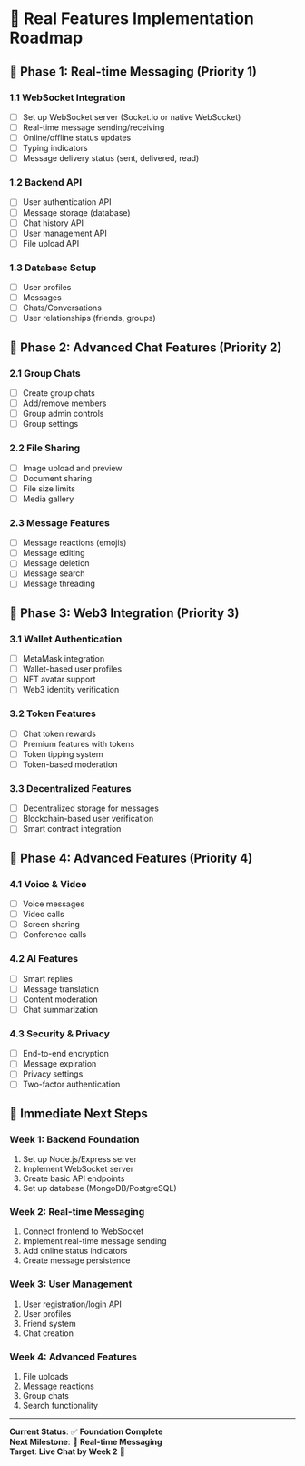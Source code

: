 # 🚀 Real Features Implementation Roadmap

## 🎯 **Phase 1: Real-time Messaging (Priority 1)**

### **1.1 WebSocket Integration**
- [ ] Set up WebSocket server (Socket.io or native WebSocket)
- [ ] Real-time message sending/receiving
- [ ] Online/offline status updates
- [ ] Typing indicators
- [ ] Message delivery status (sent, delivered, read)

### **1.2 Backend API**
- [ ] User authentication API
- [ ] Message storage (database)
- [ ] Chat history API
- [ ] User management API
- [ ] File upload API

### **1.3 Database Setup**
- [ ] User profiles
- [ ] Messages
- [ ] Chats/Conversations
- [ ] User relationships (friends, groups)

## 🎯 **Phase 2: Advanced Chat Features (Priority 2)**

### **2.1 Group Chats**
- [ ] Create group chats
- [ ] Add/remove members
- [ ] Group admin controls
- [ ] Group settings

### **2.2 File Sharing**
- [ ] Image upload and preview
- [ ] Document sharing
- [ ] File size limits
- [ ] Media gallery

### **2.3 Message Features**
- [ ] Message reactions (emojis)
- [ ] Message editing
- [ ] Message deletion
- [ ] Message search
- [ ] Message threading

## 🎯 **Phase 3: Web3 Integration (Priority 3)**

### **3.1 Wallet Authentication**
- [ ] MetaMask integration
- [ ] Wallet-based user profiles
- [ ] NFT avatar support
- [ ] Web3 identity verification

### **3.2 Token Features**
- [ ] Chat token rewards
- [ ] Premium features with tokens
- [ ] Token tipping system
- [ ] Token-based moderation

### **3.3 Decentralized Features**
- [ ] Decentralized storage for messages
- [ ] Blockchain-based user verification
- [ ] Smart contract integration

## 🎯 **Phase 4: Advanced Features (Priority 4)**

### **4.1 Voice & Video**
- [ ] Voice messages
- [ ] Video calls
- [ ] Screen sharing
- [ ] Conference calls

### **4.2 AI Features**
- [ ] Smart replies
- [ ] Message translation
- [ ] Content moderation
- [ ] Chat summarization

### **4.3 Security & Privacy**
- [ ] End-to-end encryption
- [ ] Message expiration
- [ ] Privacy settings
- [ ] Two-factor authentication

## 🚀 **Immediate Next Steps**

### **Week 1: Backend Foundation**
1. Set up Node.js/Express server
2. Implement WebSocket server
3. Create basic API endpoints
4. Set up database (MongoDB/PostgreSQL)

### **Week 2: Real-time Messaging**
1. Connect frontend to WebSocket
2. Implement real-time message sending
3. Add online status indicators
4. Create message persistence

### **Week 3: User Management**
1. User registration/login API
2. User profiles
3. Friend system
4. Chat creation

### **Week 4: Advanced Features**
1. File uploads
2. Message reactions
3. Group chats
4. Search functionality

---

**Current Status**: ✅ **Foundation Complete**  
**Next Milestone**: 🚀 **Real-time Messaging**  
**Target**: **Live Chat by Week 2** 🎯
